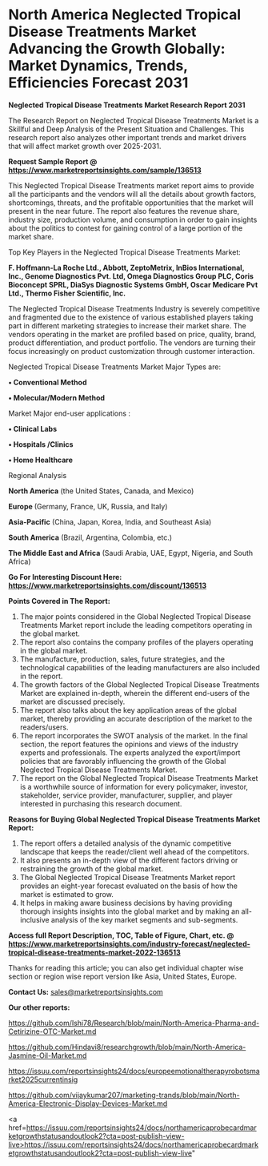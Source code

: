  # North America Neglected Tropical Disease Treatments Market Advancing the Growth Globally: Market Dynamics, Trends, Efficiencies Forecast 2031

<strong>Neglected Tropical Disease Treatments Market Research Report 2031</strong>

The Research Report on Neglected Tropical Disease Treatments Market is a Skillful and Deep Analysis of the Present Situation and Challenges. This research report also analyzes other important trends and market drivers that will affect market growth over 2025-2031.

<strong>Request Sample Report @ <a href=https://www.marketreportsinsights.com/sample/136513>https://www.marketreportsinsights.com/sample/136513</a></strong>

This Neglected Tropical Disease Treatments market report aims to provide all the participants and the vendors will all the details about growth factors, shortcomings, threats, and the profitable opportunities that the market will present in the near future. The report also features the revenue share, industry size, production volume, and consumption in order to gain insights about the politics to contest for gaining control of a large portion of the market share.

Top Key Players in the Neglected Tropical Disease Treatments Market:

<strong>F. Hoffmann-La Roche Ltd., Abbott, ZeptoMetrix, InBios International, Inc., Genome Diagnostics Pvt. Ltd, Omega Diagnostics Group PLC, Coris Bioconcept SPRL, DiaSys Diagnostic Systems GmbH, Oscar Medicare Pvt Ltd., Thermo Fisher Scientific, Inc.</strong>

The Neglected Tropical Disease Treatments Industry is severely competitive and fragmented due to the existence of various established players taking part in different marketing strategies to increase their market share. The vendors operating in the market are profiled based on price, quality, brand, product differentiation, and product portfolio. The vendors are turning their focus increasingly on product customization through customer interaction.

Neglected Tropical Disease Treatments Market Major Types are:

<strong>• Conventional Method

• Molecular/Modern Method</strong>

Market Major end-user applications :

<strong>• Clinical Labs

• Hospitals /Clinics

• Home Healthcare</strong>

Regional Analysis

</u><strong><b>North America</b></strong> (the United States, Canada, and Mexico)

<strong><b>Europe </b></strong>(Germany, France, UK, Russia, and Italy)

<strong><b>Asia-Pacific</b></strong> (China, Japan, Korea, India, and Southeast Asia)

<strong><b>South America</b></strong> (Brazil, Argentina, Colombia, etc.)

<strong><b>The Middle East and Africa</b></strong> (Saudi Arabia, UAE, Egypt, Nigeria, and South Africa)

<strong>Go For Interesting Discount Here: <a href=https://www.marketreportsinsights.com/discount/136513>https://www.marketreportsinsights.com/discount/136513</a></strong>

<strong>Points Covered in The Report:</strong>
<ol>
  <li>The major points considered in the Global Neglected Tropical Disease Treatments Market report include the leading competitors operating in the global market.</li>
  <li>The report also contains the company profiles of the players operating in the global market.</li>
  <li>The manufacture, production, sales, future strategies, and the technological capabilities of the leading manufacturers are also included in the report.</li>
  <li>The growth factors of the Global Neglected Tropical Disease Treatments Market are explained in-depth, wherein the different end-users of the market are discussed precisely.</li>
  <li>The report also talks about the key application areas of the global market, thereby providing an accurate description of the market to the readers/users.</li>
  <li>The report incorporates the SWOT analysis of the market. In the final section, the report features the opinions and views of the industry experts and professionals. The experts analyzed the export/import policies that are favorably influencing the growth of the Global Neglected Tropical Disease Treatments Market.</li>
  <li>The report on the Global Neglected Tropical Disease Treatments Market is a worthwhile source of information for every policymaker, investor, stakeholder, service provider, manufacturer, supplier, and player interested in purchasing this research document.</li>
</ol>
<strong>Reasons for Buying Global Neglected Tropical Disease Treatments Market Report:</strong>

<ol>
  <li>The report offers a detailed analysis of the dynamic competitive landscape that keeps the reader/client well ahead of the competitors.</li>
  <li>It also presents an in-depth view of the different factors driving or restraining the growth of the global market.</li>
  <li>The Global Neglected Tropical Disease Treatments Market report provides an eight-year forecast evaluated on the basis of how the market is estimated to grow.</li>
  <li>It helps in making aware business decisions by having providing thorough insights insights into the global market and by making an all-inclusive analysis of the key market segments and sub-segments.</li>
</ol>
<strong>Access full Report Description, TOC, Table of Figure, Chart, etc. @ <a href=https://www.marketreportsinsights.com/industry-forecast/neglected-tropical-disease-treatments-market-2022-136513>https://www.marketreportsinsights.com/industry-forecast/neglected-tropical-disease-treatments-market-2022-136513</a></strong>


Thanks for reading this article; you can also get individual chapter wise section or region wise report version like Asia, United States, Europe.

<strong>Contact Us:</strong>
sales@marketreportsinsights.com

<strong>Our other reports:</strong>

<a href=https://github.com/Ishi78/Research/blob/main/North-America-Pharma-and-Cetirizine-OTC-Market.md>https://github.com/Ishi78/Research/blob/main/North-America-Pharma-and-Cetirizine-OTC-Market.md</a>

<a href=https://github.com/Hindavi8/researchgrowth/blob/main/North-America-Jasmine-Oil-Market.md>https://github.com/Hindavi8/researchgrowth/blob/main/North-America-Jasmine-Oil-Market.md</a>

<a href=https://issuu.com/reportsinsights24/docs/europeemotionaltherapyrobotsmarket2025currentinsig>https://issuu.com/reportsinsights24/docs/europeemotionaltherapyrobotsmarket2025currentinsig</a>

<a href=https://github.com/vijaykumar207/marketing-trands/blob/main/North-America-Electronic-Display-Devices-Market.md>https://github.com/vijaykumar207/marketing-trands/blob/main/North-America-Electronic-Display-Devices-Market.md</a>

<a href=https://issuu.com/reportsinsights24/docs/northamericaprobecardmarketgrowthstatusandoutlook2?cta=post-publish-view-live>https://issuu.com/reportsinsights24/docs/northamericaprobecardmarketgrowthstatusandoutlook2?cta=post-publish-view-live</a>"

